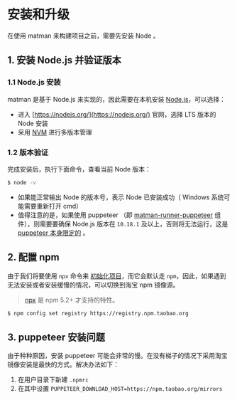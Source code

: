 # 安装和升级

在使用 matman 来构建项目之前，需要先安装 Node 。

## 1. 安装 Node.js 并验证版本

### 1.1 Node.js 安装

matman 是基于 Node.js 来实现的，因此需要在本机安装 [Node.js](https://nodejs.org/)，可以选择：

- 进入 [https://nodejs.org/](https://nodejs.org/) 官网，选择 LTS 版本的 Node 安装
- 采用 [NVM](https://github.com/nvm-sh/nvm) 进行多版本管理

### 1.2 版本验证

完成安装后，执行下面命令，查看当前 Node 版本：

```bash
$ node -v
```

- 如果能正常输出 Node 的版本号，表示 Node 已安装成功（ Windows 系统可能需要重新打开 cmd）
- 值得注意的是，如果使用 puppeteer （即 [matman-runner-puppeteer](https://www.npmjs.com/package/matman-runner-puppeteer) 组件），则需要要确保 Node.js 版本在 `10.18.1` 及以上，否则将无法运行，这是 [puppeteer 本身限定的](https://github.com/puppeteer/puppeteer/blob/72fe86fe6a51b401aa659aee555edbe8ef8d28d8/package.json#L8) 。


## 2. 配置 npm

由于我们将要使用 `npx` 命令来 [初始化项目](./getting-started)，而它会默认走 `npm`，因此，如果遇到无法安装或者安装缓慢的情况，可以切换到淘宝 npm 镜像源。

> [npx](https://medium.com/@maybekatz/introducing-npx-an-npm-package-runner-55f7d4bd282b) 是 npm 5.2+ 才支持的特性。

```bash
$ npm config set registry https://registry.npm.taobao.org
```

## 3. puppeteer 安装问题

由于种种原因，安装 puppeteer 可能会非常的慢。在没有梯子的情况下采用淘宝镜像安装是最快的方式。解决办法如下：

1. 在用户目录下新建 `.npmrc`
2. 在其中设置 `PUPPETEER_DOWNLOAD_HOST=https://npm.taobao.org/mirrors`
